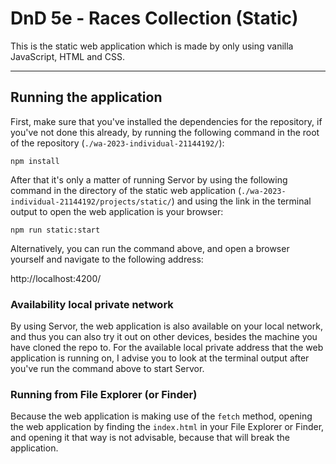 # DnD 5e - Races Collection (Static)

This is the static web application which is made by only using vanilla JavaScript, HTML and CSS.

---

## Running the application

First, make sure that you've installed the dependencies for the repository, if you've not done this already,
by running the following command in the root of the repository (`./wa-2023-individual-21144192/`):

```shell
npm install
```

After that it's only a matter of running Servor by using the following command in the directory of the static web application
(`./wa-2023-individual-21144192/projects/static/`) and using the link in the terminal output to open the web application
is your browser:

```shell
npm run static:start
```

Alternatively, you can run the command above, and open a browser yourself and navigate to the following address:

http://localhost:4200/

### Availability local private network

By using Servor, the web application is also available on your local network, and thus you can also try it out on other
devices, besides the machine you have cloned the repo to. For the available local private address that the web application
is running on, I advise you to look at the terminal output after you've run the command above to start Servor.

### Running from File Explorer (or Finder)

Because the web application is making use of the `fetch` method, opening the web application by finding the `index.html`
in your File Explorer or Finder, and opening it that way is not advisable, because that will break the application.  
